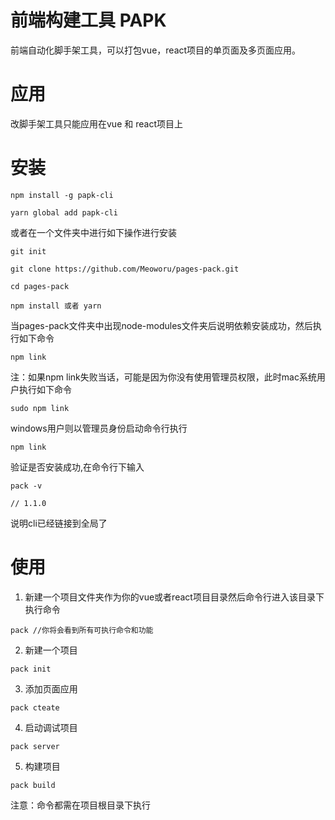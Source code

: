 # 前端构建工具 PAPK

前端自动化脚手架工具，可以打包vue，react项目的单页面及多页面应用。

# 应用
改脚手架工具只能应用在vue 和 react项目上

# 安装

```
npm install -g papk-cli

yarn global add papk-cli
```
或者在一个文件夹中进行如下操作进行安装

```
git init 

git clone https://github.com/Meoworu/pages-pack.git

cd pages-pack 

npm install 或者 yarn

```
当pages-pack文件夹中出现node-modules文件夹后说明依赖安装成功，然后执行如下命令

```
npm link 
```
注：如果npm link失败当话，可能是因为你没有使用管理员权限，此时mac系统用户执行如下命令

```
sudo npm link
```
windows用户则以管理员身份启动命令行执行

```
npm link 
```
验证是否安装成功,在命令行下输入

```
pack -v

// 1.1.0
```
说明cli已经链接到全局了

# 使用
1. 新建一个项目文件夹作为你的vue或者react项目目录然后命令行进入该目录下执行命令

```
pack //你将会看到所有可执行命令和功能
```
2. 新建一个项目

```
pack init 
```
3. 添加页面应用

```
pack cteate
```
4. 启动调试项目

```
pack server
```
5. 构建项目

```
pack build
```
注意：命令都需在项目根目录下执行